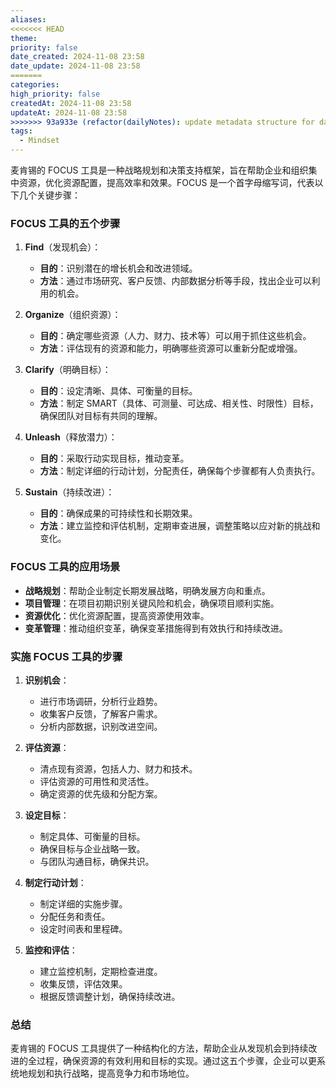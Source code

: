 ```yaml
---
aliases: 
<<<<<<< HEAD
theme: 
priority: false
date_created: 2024-11-08 23:58
date_update: 2024-11-08 23:58
=======
categories: 
high_priority: false
createdAt: 2024-11-08 23:58
updateAt: 2024-11-08 23:58
>>>>>>> 93a933e (refactor(dailyNotes): update metadata structure for daily notes)
tags:
  - Mindset
---
```

麦肯锡的 FOCUS 工具是一种战略规划和决策支持框架，旨在帮助企业和组织集中资源，优化资源配置，提高效率和效果。FOCUS 是一个首字母缩写词，代表以下几个关键步骤：

### FOCUS 工具的五个步骤

1. **Find**（发现机会）：
   - **目的**：识别潜在的增长机会和改进领域。
   - **方法**：通过市场研究、客户反馈、内部数据分析等手段，找出企业可以利用的机会。

2. **Organize**（组织资源）：
   - **目的**：确定哪些资源（人力、财力、技术等）可以用于抓住这些机会。
   - **方法**：评估现有的资源和能力，明确哪些资源可以重新分配或增强。

3. **Clarify**（明确目标）：
   - **目的**：设定清晰、具体、可衡量的目标。
   - **方法**：制定 SMART（具体、可测量、可达成、相关性、时限性）目标，确保团队对目标有共同的理解。

4. **Unleash**（释放潜力）：
   - **目的**：采取行动实现目标，推动变革。
   - **方法**：制定详细的行动计划，分配责任，确保每个步骤都有人负责执行。

5. **Sustain**（持续改进）：
   - **目的**：确保成果的可持续性和长期效果。
   - **方法**：建立监控和评估机制，定期审查进展，调整策略以应对新的挑战和变化。

### FOCUS 工具的应用场景

- **战略规划**：帮助企业制定长期发展战略，明确发展方向和重点。
- **项目管理**：在项目初期识别关键风险和机会，确保项目顺利实施。
- **资源优化**：优化资源配置，提高资源使用效率。
- **变革管理**：推动组织变革，确保变革措施得到有效执行和持续改进。

### 实施 FOCUS 工具的步骤

1. **识别机会**：
   - 进行市场调研，分析行业趋势。
   - 收集客户反馈，了解客户需求。
   - 分析内部数据，识别改进空间。

2. **评估资源**：
   - 清点现有资源，包括人力、财力和技术。
   - 评估资源的可用性和灵活性。
   - 确定资源的优先级和分配方案。

3. **设定目标**：
   - 制定具体、可衡量的目标。
   - 确保目标与企业战略一致。
   - 与团队沟通目标，确保共识。

4. **制定行动计划**：
   - 制定详细的实施步骤。
   - 分配任务和责任。
   - 设定时间表和里程碑。

5. **监控和评估**：
   - 建立监控机制，定期检查进度。
   - 收集反馈，评估效果。
   - 根据反馈调整计划，确保持续改进。

### 总结

麦肯锡的 FOCUS 工具提供了一种结构化的方法，帮助企业从发现机会到持续改进的全过程，确保资源的有效利用和目标的实现。通过这五个步骤，企业可以更系统地规划和执行战略，提高竞争力和市场地位。
